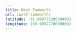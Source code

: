 ```yaml
---
title: West Tamworth
url: /west-tamworth/
latitude: -31.099722200000002
longitude: 150.90527780000002
---
```

